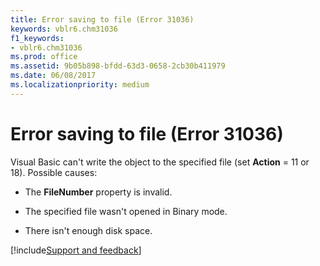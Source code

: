 ```yaml
---
title: Error saving to file (Error 31036)
keywords: vblr6.chm31036
f1_keywords:
- vblr6.chm31036
ms.prod: office
ms.assetid: 9b05b898-bfdd-63d3-0658-2cb30b411979
ms.date: 06/08/2017
ms.localizationpriority: medium
---
```



# Error saving to file (Error 31036)

Visual Basic can't write the object to the specified file (set **Action** = 11 or 18). Possible causes:



- The **FileNumber** property is invalid.
    
- The specified file wasn't opened in Binary mode.
    
- There isn't enough disk space.

[!include[Support and feedback](~/includes/feedback-boilerplate.md)]